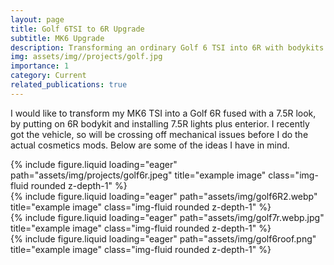 ```yaml
---
layout: page
title: Golf 6TSI to 6R Upgrade 
subtitle: MK6 Upgrade
description: Transforming an ordinary Golf 6 TSI into 6R with bodykits and accesories on the budget. Main focus is on cosmetics first and do perfomance later.
img: assets/img//projects/golf.jpg
importance: 1
category: Current
related_publications: true
---
```


I would like to transform my MK6 TSI into a Golf 6R fused with a 7.5R look, by putting on 6R bodykit and installing 7.5R lights plus enterior. I recently got the vehicle, so will be crossing off mechanical issues before I do the actual cosmetics mods. Below are some of the ideas I have in mind.


<div class="row">
    <div class="col-sm mt-3 mt-md-0">
        {% include figure.liquid loading="eager" path="assets/img/projects/golf6r.jpeg" title="example image" class="img-fluid rounded z-depth-1" %}
    </div>
    <div class="col-sm mt-3 mt-md-0">
        {% include figure.liquid loading="eager" path="assets/img/golf6R2.webp" title="example image" class="img-fluid rounded z-depth-1" %}
    </div>
    <div class="col-sm mt-3 mt-md-0">
        {% include figure.liquid loading="eager" path="assets/img/golf7r.webp.jpg" title="example image" class="img-fluid rounded z-depth-1" %}
    </div>
</div>
<div class="row">
    <div class="col-sm mt-3 mt-md-0">
        {% include figure.liquid loading="eager" path="assets/img/golf6roof.png" title="example image" class="img-fluid rounded z-depth-1" %}
    </div>
</div>
